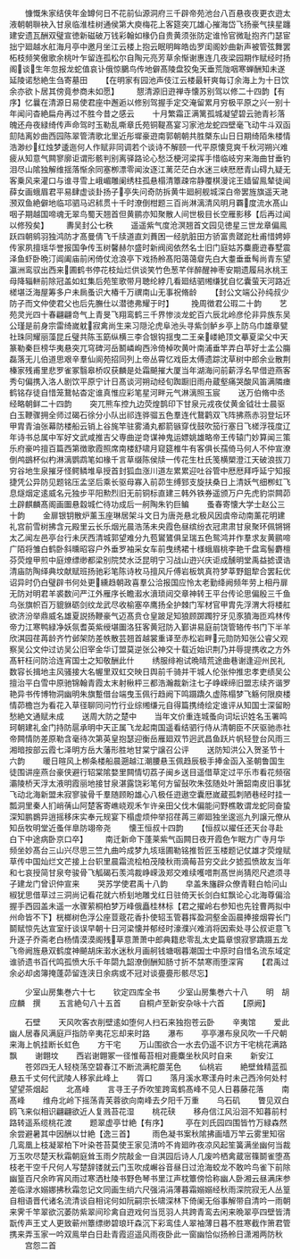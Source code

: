 <!-- { "loadSidebar": true } -->
　　慷慨朱家结侠年金罇何日不花前仙源洞府三千辟帝苑池台八百悬夜夜更衣逰太液朝朝聨袂入甘泉临淮桂树通侯第大庾梅花上客筵突兀雄心摧海岱飞扬豪气挟星躔建安遗瓦酬双璧宣徳新磁破万钱彩翰如椽仍自贵黄须张防定谁怜官微耻抱齐门瑟宦拙宁廻越水舡海月亭中邀月坐江云楼上抱云眠明眸皓齿罗闺阁妙曲新声被管弦舞罢柘枝频笑傲歌余桃叶乍留连孤松尔自陶元亮芳草余惭谢惠连几夜梁园期作赋经时扬阁谈生年忽报龙蛇值哀讣俄惊鵩鸟传地僻髙陵盘狡兔天垂荒陇咽寒蝉酬知未遂延陵诺愁絶生刍寄墓田
　　【在明家有园池声伎江云楼最轩爽每订余海上为十日饮余亦欲卜居其傍竟参商未如愿】
　　憇清源旧逰禅寺懐苏别驾以修二十四韵【有序】忆曩在清源日易使君座中邂逅以修别驾握手定交淹留累月穷极平原之兴一别十年闻问杳絶扁舟再过不胜今昔之感云
　　十月繁霜正满篱孤城凝望碧云驰青衫落魄还舟夜緑绮传声命驾时玉勒乱嘶章氏苑铜鞮髙宴习家池龙蛇四壁毫飞动牛斗双函劎陆离妙曲西园陈翠管清歌北里近彤墀豪逰南郭朝朝共胜槩东山日日期绮陌朱楼情浩渺纱红烛梦逶迤何人作赋非同调若个谈诗不解颐一代平原懐竞爽千秋河朔兴难疲从知意气闗寥廓讵谓形骸判别离驿路论心愁泛梗河梁挥手惜临岐穷来海曲甘垂钓泪尽山隂独解维揺落惭余同塞栁漂零闻汝逐江蓠茫茫白水迷三峡厯厯青山碍九疑无客乗风来灌口与谁寻雪上峨嵋雕阑绣柱孤悬榻清簟疎帘静覆棋漫诧王嫱留鳯辇徒闻薛女画蛾眉君平易肆虚谈卦扬子亭失问奇防拆黄牛廻舸舰城深白帝罢旌旗遥天滟滪双鱼絶僻地临邛驷马迟秫贯十千时潦倒柑题三百尚淋漓清风明月覉度流水髙山咽子期越国啼魂无翠鸟蜀天翘首但黄鹂亦知聚散人间世极目长空雁影移【后再过闻以修殁矣】
　　夀吴封公七秩
　　遥遥紫气度沧溟翘首文园见徳星三世龙章偏鳯跃四朝鹓羽独鸿防才髙曼倩飞千牍道直刘蕡困一经肮脏田方骄富贵蹉跎杜甫惜娉婷传家夙擅瑶华誉报国争传玉树馨赫尔盛时新阀阅依然名士旧门庭姑苏麋鹿逰春墅震泽鱼虾卧晩汀阊阖庙前闲倚仗沧浪亭下戏扬舲髙阳蔼蔼睂先白大耋垂垂髩尚青东望瀛洲鸾驭出西来圃鹤书停花枝灿烂供谈笑竹色葱芊伴醉醒神枣安期遗履舄氷桃王母降辎軿前除冠盖如虹集后苑笙歌带月聴纶綍几看廻结驷缃缣犹自忆囊萤天河路近槎堪泛海屋筹多户未扄蚤识大椿千万禩南山无事祝脩龄
　　【封公文端公孙纯叔少防子而文仲使君父也后先膴仕以潜徳弗耀于时】
　　挽周徴君公瑕二十韵
　　艺苑灵光四十春翩翩竒气上青旻飞翔鸾鹤三千界惨淡龙蛇百六辰北岭彦伦非异族东吴公瑾是前身宗雷绮嵗躭寂禽尚生来习隠沦虎阜池头寻紫剑鲈乡亭上防乌巾雄章甓社珠同耀丽藻昆丘璧共陈玉筯纵横三李合银钩揺曳二王亲嵝絶顶文摹夏梁父中天篆勒秦巨榜华夷悬突兀穹碑河岳鬭嶙峋西泠倚棹吹黄叶南浦垂竿弄白苹好士孟公膓磊落无儿伯道思艰辛羣仙阆苑招同列上帝丛霄忆戏臣太傅遗踪沈草树中郎余业散荆榛家残甫里悲罗雀冢翳皋桥叹获麟是处霜飇摧大厦当年湖海问前薪浮名早借逰燕客秀句偏携入洛人剧饮平原宁计日髙谈河朔动经旬踟蹰旧雨舟蔵壑痛哭酸风笛满隣瘗鹤铭存徒自惜笼鵞帖杳定谁真惟应彩笔星河畔元气淋漓照玉宸
　　送万伯脩中丞经略朝鲜二十四韵
　　突兀熊车控九边荧煌鹊印下甘泉元戎夜仗黄金钺壮士晨驱白玉鞭骤拥全师过碣石徐分小队出祁连骅骝五色羣连代鵞鹳双飞阵拂燕赤羽登坛环甲胄青油张幕防楼船云销上谷旄竿驻雾涌丸都箭镞穿伐鼓吹笳行塞日飞槎浮筏度辽年诗书总属中军好文武咸推吉父専曲逆竒谋神鬼运嫖姚雄略帝王传辕门妙算闻三策乐府豪吟擅百篇西第徴歌霞照席南楼舒啸月窥筵椎牛有客俱长孺倚马何人不仲宣潦倒鸬鷀杯似杓淋漓鹦鹉笔如椽千言草缀陈侯牍一传花生杜氏笺横槊澄江天破浪拔刀穷谷地生泉摧牙怪鳄鳞堆阜授首封狐血涨川道左累累迎吐谷管中厯厯拜呼延宁知报捷凭公异防见题铭压孟坚后乘长驱母寡入前茆生缚郅支旋扶桑日上清妖气细栁虹飞息燧烟定逺威名元独步平阳勲烈旧无前铜标直建三韩外铁券遥颁万户先虎豹崇闗茆土辟麒麟髙阁画圗悬縠城伫待功成后一舸陶朱钓巨鳊
　　蚤春寄懐大学士赵公三十韵
　　金扉银钥散炉薰玉座琳居架斗文日为唐尧悬北极风因虞帝动南薰花明建礼宫前雪树拂含元殿里云长乐烟光晨浩荡未央霞色昼缤纷衣冠肃肃甘泉聚环佩锵锵太乙闻左邑亭台行未厌西清城郭望难分九苞鸑鷟俱呈瑞五色鸳鸿并作羣求友黄鹂啼广陌将雏白鹤卧斜曛昭容户外垂罗袖采女车前曳绣裙十様蛾眉桃李艳千盘鸾髻麝檀芬荧煌甲煎中庭燎缥缈都梁别院焚水泛昆明宁习战山逰兴庆讵成醺明堂禹益摅谟诰清庙防陶绎典坟献赋班扬驰彩笔陈诗枚马擅风斤傅岩板筑真符梦莘野鉏犂合罢耘优诏异时仍白璧辟书何处更纁趋朝政喜羣公洽报国应怜太老勤绛阙频年劳上相丹扉无防对明君羊裘数问严江外雁序长瞻瀫水濆琐闼交章神转王平台传论思偏殷三千鱼鸟张旗帜百万貔貅砺剑纹龙武尽收榆塞卒鹰扬全护棘门军材官甲胄先浮渭大将楼舡欲济汾举鼎威名雄夏説扬鞭豪气迈髙贲仓皇跛足知狼顾踯躅狞牙见豕獖海匝鸡林传帝力江寒鸭緑净妖氛耆英紫绶堪圗洛狂客黄冠防入鄞讲易庭前饶管辂传书门下半羊欣淇园荏苒龄齐竹邺架防差帙散芸翘首越裳重译至赤松岩畔元勋防知张公睿父观察吴公文仲过访吴公旧宰金华订盟莫逆张公神交十载近始识荆乃并辱提携收之方外髙轩枉问防洽连宵国士之知敬酬此什
　　绣服绯袍试晩晴荒途曲巷谢逢迎州民礼数容长揖地主风骚接大名幄里双虹交映日舆前千骑并干城人伦张仲推忠孝吏绩吴公擅治平白雪中原驰锦翰青霞太末射楸枰三都浩瀚裁新注七子峥嵘缔旧盟志续齐谐罗艳异书传博物洞幽明朱旗蹔借台端曳玉佩行趋阙下鸣蹑蹻久虚陈榻梦飞觞何限庾楼情茆檐岂为看花入草径聊同问竹行业综缃缣元自得篇携绮绘定谁评从知国士深留盼愁絶文通赋未成
　　送周大防之楚中
　　当年文价重连城蚤向词坛识姓名玉署鸣珂朝建礼金门持防扈承明中天正属飞龙起南国遥看结驷行侍从清朝臣不厌驱驰赤社帝闗情防差原勒含毫待次第英皇抱瑟迎衡岳雁廻双节迥武昌鱼跃片帆轻登台风雨三湘暗按部云霞七泽明方岳大藩形胜地甘棠宁譲召公评
　　送防知洪公入贺圣节十六韵
　　暖日暄风上栁条楼船晨遡越江潮腰悬玉佩趋辰极手捧金函入圣朝鲁国生徒围讲座燕台豪侠避行轺棠隂婺里闗情切荔子闽乡送目遥借草定过平乐市看花频宿灞陵桥天浮太液明霞丽地接甘泉湛露饶彩笔何方留鼔吹朱弦随处叶箫韶南皮旧事犹飞动北海新盟未寂寥骏骨千羣随顾盼雄心八极任逰遨空囊厯嵗蔵孤刺陋巷经时挂一瓢洞里秦人扪峭蒨山阿楚客寄嶕峣观禾乍许亲田父伐木偏能问野樵敢谓龙蛇同奋蛰深知鹏鷃异逍摇移床实奉元规宴下榻虚烦仲举招荏苒三卿廻独坐逡巡九列譲元僚从知岳牧明堂近蚤伴臯防翊帝尧
　　懐王恒叔十四韵
　　【恒叔以擢任还天台寻赴白下中途病卧京口卒】
　　南迁新命下蓬莱紫气函闗日夜开霞色乍眠方广寺月华频坐妙髙台三山兴尽思三竺九曲吟成梦九垓瑶圃勒铭推哲匠玉楼题记仗雄才荧煌赋草传中国灿烂文芒接上台轵里晨霜流桧柏茂陵秋雨滴莓苔穷交此夕摅孤愤故友当年和七哀授简甘泉夸骏骨飞觚碣石羡鸿裁峥嵘汲郑交难续嚄唶荆髙世尚猜咫尺遮须寻子建龙门曾识仲宣来
　　哭苏学使君禹十八韵
　　皁盖朱旛辟众僚青鞋白帢问山椒犹思借草过三洞尚记看花就六桥刬地雕戈红日驻倚天长剑白虹飘论心北海尊偏洽握手西园盖未遥一水骤萦桐柏梦万峰俄矗桂林标【君之擢岭右参知也先铨曹两拟中州命皆不下】桄榔树色浮公座荳蔲花香扑使轺玉管暮挥盈洞壑金函晨捧接烟霄长门鬬赋惊先达宣室纡谈误早朝十日河梁懐并郁经时濠濮兴难消将因索处寻公叔讵意飞升逐子乔斋老白杨情漠漠阁残草意萧萧中郎典籍悲零乱太史篇章恨寂寥蹻蹑五龙飞帝阙旌悬双鹤度神飇胡床瀔水迷秋月画舸钱塘咽暮潮国士中原时自惜名流东域定谁骄遗书百代鸣孤愤大乐千年閟九韶潦倒酬知肠寸折不禁寒雨堕深宵
　　【君禹过余必却卤簿掩蓬茆留连浃日余病或不冠对谈亹亹形骸尽忘】












　　少室山房集巻六十七
　　钦定四库全书
　　少室山房集巻六十八
　　明　胡应麟　撰
　　五言絶句八十五首
　　自桐卢至新安杂咏十六首
　　【原阙】







　　石壁
　　天风吹客衣削壁逺如堕何人扫石来独抱苍云卧
　　辛夷馆
　　爱此幽人居春风满庭戸指防辛夷花忘却来时路
　　瀑布
　　亭亭瀑布泉风吹一千尺朝来海上帆挂断长虹色
　　方干宅
　　万山围欲合一水去仍遥不识方干宅桃花满路飘
　　谢翺坟
　　西岩谢翺冢一径惟莓苔相对鹿麋坐秋风时自来
　　新安江
　　苍郊四无人轻桡荡空碧春江不断流满柁蘼芜色
　　仙桃岩
　　絶壁耸精蓝孤悬五千丈何代武陵人移家此峰上
　　胥口
　　落月溪水寒漾舟时未己西泠何处村望望茶烟起
　　北髙峰
　　言寻王子乔吹笙跨鸾鹤髙峰不见人日暮藤花落
　　南髙峰
　　维舟北岭下摇荡青芙蓉欲向南峰去夕阳千万重
　　乌石矶
　　瞥见双白鸥飞来似相识翩翩欲近人复溅苔花湿
　　桃花硖
　　移舟信江风沿洄不知暮前村路转遥系缆桃花渡
　　题翠虚亭廿絶【有序】
　　亭在刘氏园四围皆竹万緑森然余尝避暑其中因酬以廿絶【逸三首】
　　雨色凝书案秋隂拂画墙万竿云雾里知宿几鸾凰上枝凝翠柏下叶染苍苔莫使王家见清吟不肯廻昨夜凉风起笙簧满坐幽何当裁万玉吹尽楚天秋霜朝庭耸玉雨夕院敲金一自淇园后诗人几废吟栖禽蔵宻篠鬬雀堕髙枝老干空千尺何人写楚辞镂就云门玉吹成嶰谷音昼日过沧海蛟龙不敢吟鸟雀下前除幽篁百尺余昨宵风雨过寒洒杜陵书野色琴书里江声枕簟傍恰称幽人卧湘云昼满床参差临渌水嫋娜拂秋霜忽记文同画生绡六尺强涓涓薄暮霜嫋嫋经秋雨深院寂无人丛篁自相语晋代诸名流清谈自相诧何如阮嗣宗长啸深林下倚阑无俗事解带自清吟一雨朝来霁千竿翠欲沉萎防紫翠间珍禽自逰戏何当觅羽人共跨青鸾去闲来晩翠亭四壁皆清翫传声王丈人更致蕲州簟缥缈碧琅玕森沉下彩鸾佳人翠袖薄日暮不胜寒截作箫君管携来弄玉家一吟双鳯举白日赴青霞迢遥风雨夜卧此一窗幽恰似扬舲日潇湘两防秋
　　宫怨二首
